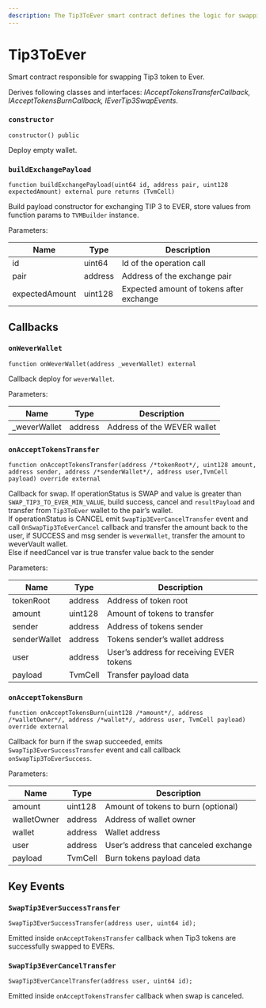 ```yaml
---
description: The Tip3ToEver smart contract defines the logic for swapping Tip3 To Ever.
---
```


# Tip3ToEver

Smart contract responsible for swapping Tip3 token to Ever.

Derives following classes and interfaces: *IAcceptTokensTransferCallback, IAcceptTokensBurnCallback, IEverTip3SwapEvents*.

### **`constructor`** 

```
constructor() public
```

Deploy empty wallet.

### **`buildExchangePayload`** 

```
function buildExchangePayload(uint64 id, address pair, uint128 expectedAmount) external pure returns (TvmCell)
```

Build payload constructor for exchanging TIP 3 to EVER, store values from function params to `TVMBuilder` instance.

Parameters:

| Name           | Type    | Description                              |
|----------------|---------|------------------------------------------|
| id             | uint64  | Id of the operation call                 |
| pair           | address | Address of the exchange pair             |
| expectedAmount | uint128 | Expected amount of tokens after exchange |

## Callbacks

### **`onWeverWallet`** 

```
function onWeverWallet(address _weverWallet) external
```

Callback deploy for `weverWallet`.

Parameters:

| Name         | Type    | Description                 |
|--------------|---------|-----------------------------|
| _weverWallet | address | Address of the WEVER wallet |

### **`onAcceptTokensTransfer`** 

```
function onAcceptTokensTransfer(address /*tokenRoot*/, uint128 amount, address sender, address /*senderWallet*/, address user,TvmCell payload) override external
```

Callback for swap. If operationStatus is SWAP and value is greater than `SWAP_TIP3_TO_EVER_MIN_VALUE`, build success, cancel and `resultPayload` and transfer from `Tip3ToEver` wallet to the pair’s wallet.    
If operationStatus is CANCEL emit `SwapTip3EverCancelTransfer` event and call `OnSwapTip3ToEverCancel` callback and transfer the amount back to the user, if SUCCESS and msg sender is `weverWallet`, transfer the amount to weverVault wallet.    
Else if needCancel var is true transfer value back to the sender

Parameters:

| Name         | Type     | Description                               |
|--------------|----------|-------------------------------------------|
| tokenRoot    | address  | Address of token root                     |
| amount       | uint128  | Amount of tokens to transfer              |
| sender       | address  | Address of tokens sender                  |
| senderWallet | address  | Tokens sender’s wallet address            |
| user         | address  | User’s address for receiving EVER tokens  |
| payload      | TvmCell  | Transfer payload data                     |

### **`onAcceptTokensBurn`** 

```
function onAcceptTokensBurn(uint128 /*amount*/, address /*walletOwner*/, address /*wallet*/, address user, TvmCell payload) override external
```

Callback for burn if the swap succeeded, emits `SwapTip3EverSuccessTransfer` event and call callback `onSwapTip3ToEverSuccess`.

Parameters:

| Name        | Type     | Description                            |
|-------------|----------|----------------------------------------|
| amount      | uint128  | Amount of tokens to burn (optional)    |
| walletOwner | address  | Address of wallet owner                |
| wallet      | address  | Wallet address                         |
| user        | address  | User’s address that canceled exchange  |
| payload     | TvmCell  | Burn tokens payload data               |

## Key Events

### **`SwapTip3EverSuccessTransfer`**

```
SwapTip3EverSuccessTransfer(address user, uint64 id);
```

Emitted inside `onAcceptTokensTransfer` callback when Tip3 tokens are successfully swapped to EVERs.

### **`SwapTip3EverCancelTransfer`**

```
SwapTip3EverCancelTransfer(address user, uint64 id);
```

Emitted inside `onAcceptTokensTransfer` callback when swap is canceled.

